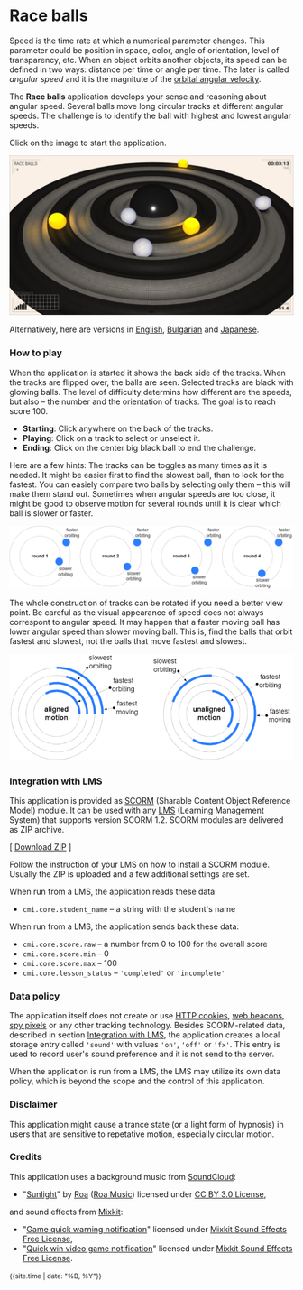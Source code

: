 # Race balls

Speed is the time rate at which a numerical parameter changes. This parameter could be position in space, color, angle of orientation, level of transparency, etc. When an object orbits another objects, its speed can be defined in two ways: distance per time or angle per time. The later is called *angular speed* and it is the magnitute of the [orbital angular velocity](https://en.wikipedia.org/wiki/Angular_velocity).

The **Race balls** application develops your sense and reasoning about angular speed. Several balls move long circular tracks at different angular speeds. The challenge is to identify the ball with highest and lowest angular speeds.

Click on the image to start the application.

[<img src="docs/snapshot.jpg">](race-balls.html)

Alternatively, here are versions in [English](race-balls.html?lang=en), [Bulgarian](race-balls.html?lang=bg) and [Japanese](race-balls.html?lang=jp).

### How to play

When the application is started it shows the back side of the tracks. When the tracks are flipped over, the balls are seen. Selected tracks are black with glowing balls. The level of difficulty determins how different are the speeds, but also &ndash; the number and the orientation of tracks. The goal is to reach score 100. 

- **Starting**: Click anywhere on the back of the tracks.
- **Playing**:  Click on a track to select or unselect it.
- **Ending**: Click on the center big black ball to end the challenge.

Here are a few hints: The tracks can be toggles as many times as it is needed. It might be easier first to find the slowest ball, than to look for the fastest. You can easiely compare two balls by selecting only them &ndash; this will make them stand out. Sometimes when angular speeds are too close, it might be good to observe motion for several rounds until it is clear which ball is slower or faster.

<img src="docs/speed2.png">

The whole construction of tracks can be rotated if you need a better view point. Be careful as the visual appearance of speed does not always correspont to angular speed. It may happen that a faster moving ball has lower angular speed than slower moving ball. This is, find the balls that orbit fastest and slowest, not the balls that move fastest and slowest.

<img src="docs/speed.png">


### Integration with LMS

This application is provided as [SCORM](https://scorm.com/scorm-explained/one-minute-scorm-overview/) (Sharable Content Object Reference Model) module. It can be used with any [LMS](https://en.wikipedia.org/wiki/Learning_management_system) (Learning Management System) that supports version SCORM 1.2. SCORM modules are delivered as ZIP archive.

[ [Download ZIP](../../bin/race-balls.zip) ]

Follow the instruction of your LMS on how to install a SCORM module. Usually the ZIP is uploaded and a few additional settings are set.

When run from a LMS, the application reads these data:
- `cmi.core.student_name` &ndash; a string with the student's name

When run from a LMS, the application sends back these data:

- `cmi.core.score.raw` &ndash; a number from 0 to 100 for the overall score
- `cmi.core.score.min` &ndash; 0
- `cmi.core.score.max` &ndash; 100
- `cmi.core.lesson_status` &ndash; `'completed'` or `'incomplete'`

### Data policy

The application itself does not create or use [HTTP cookies](https://developer.mozilla.org/en-US/docs/Web/HTTP/Cookies), [web beacons](https://en.wikipedia.org/wiki/Web_beacon), [spy pixels](https://en.wikipedia.org/wiki/Spy_pixel) or any other tracking technology. Besides SCORM-related data, described in section [Integration with LMS](#integration-with-lms), the application creates a local storage entry called `'sound'` with values `'on'`, `'off'` or `'fx'`. This entry is used to record user's sound preference and it is not send to the server.

When the application is run from a LMS, the LMS may utilize its own data policy, which is beyond the scope and the control of this application.

### Disclaimer

This application might cause a trance state (or a light form of hypnosis) in users that are sensitive to repetative motion, especially circular motion.

### Credits

This application uses a background music from [SoundCloud](https://soundcloud.com):

- "[Sunlight](https://soundcloud.com/roa_music1031/sunlight)" by [Roa](https://soundcloud.com/roa_music1031) ([Roa Music](https://roa-music.com/)) licensed under [CC BY 3.0 License](https://creativecommons.org/licenses/by/3.0/),

and sound effects from [Mixkit](https://mixkit.co/):

- "[Game quick warning notification](https://mixkit.co/free-sound-effects/click/)" licensed under [Mixkit Sound Effects Free License](https://mixkit.co/license/#sfxFree),
- "[Quick win video game notification](https://mixkit.co/free-sound-effects/click/)" licensed under [Mixkit Sound Effects Free License](https://mixkit.co/license/#sfxFree).


	
<small>{{site.time | date: "%B, %Y"}}</small>